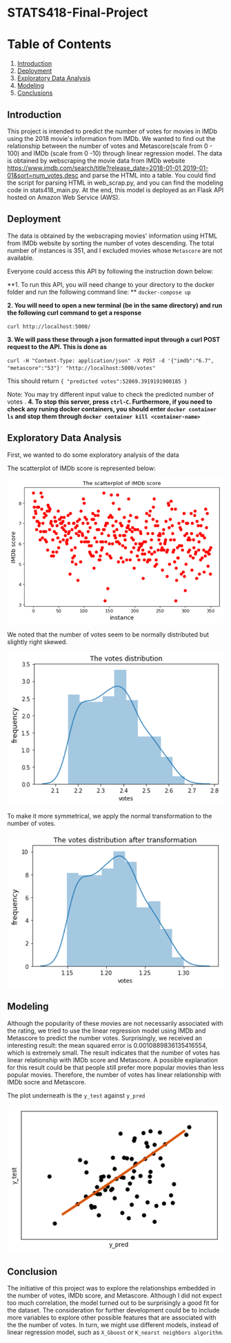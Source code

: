 # STATS418-Final-Project

# Table of Contents
1. [Introduction](README.md#Introduction)
2. [Deployment](README.md#Deployment)
3. [Exploratory Data Analysis](README.md#exploratory-data-analysis)
4. [Modeling](README.md#Modeling)
5. [Conclusions](README.md#Conclusions)

## Introduction

This project is intended to predict the number of votes for movies in IMDb using the 2018 movie's information from IMDb. We wanted to find out the relationship between the number of votes and Metascore(scale from 0 - 100) and IMDb (scale from 0 -10) through linear regression model. The data is obtained by webscraping the movie data from IMDb website https://www.imdb.com/search/title?release_date=2018-01-01,2019-01-01&sort=num_votes,desc and parse the HTML into a table. You could find the script for parsing HTML in web_scrap.py, and you can find the modeling code in stats418_main.py. At the end, this model is deployed as an Flask API hosted on Amazon Web Service (AWS). 

## Deployment

The data is obtained by the webscraping movies' information using HTML from IMDb website by sorting the number of votes descending. The total number of instances is 351, and I excluded movies whose `Metascore` are not available. 

Everyone could access this API by following the instruction down below:

**1. To run this API, you will need change to your directory to the docker folder and run the following command line: **
`docker-compose up`

**2. You will need to open a new terminal (be in the same directory) and run the following curl command to get a response**

`curl http://localhost:5000/`

**3. We will pass these through a json formatted input through a curl POST request to the API. This is done as**

`curl -H "Content-Type: application/json" -X POST -d '{"imdb":"6.7", "metascore":"53"}' "http://localhost:5000/votes"`

This should return 
`{
  "predicted votes":52869.3919191900185
}`

Note: You may try different input value to check the predicted number of votes .
**4. To stop this server, press `ctrl-C`. Furthermore, if you need to check any runing docker containers, you should enter `docker container ls` and stop them through `docker container kill <container-name>`**


## Exploratory Data Analysis
First, we wanted to do some exploratory analysis of the data

The scatterplot of IMDb score is represented below:
<p align="center">
  <img src="./plot/1.png" width="500" />
</p>

We noted that the number of votes seem to be normally distributed but slightly right skewed.
<p align="center">
  <img src="./plot/2.png" width="500" />
</p>

To make it more symmetrical, we apply the normal transformation to the number of votes.
<p align="center">
  <img src="./plot/3.png" width="500" />
</p>

## Modeling 
Although the popularity of these movies are not necessarily associated with the rating, we tried to use the linear regression model using IMDb and Metascore to predict the number votes. Surprisingly, we received an interesting result: the mean squared error is 0.0010889836135416554, which is extremely small. The result indicates that the number of votes has linear relationship with IMDb score and Metascore. A possible explanation for this result could be that people still prefer more popular movies than less popular movies. Therefore, the number of votes has linear relationship with IMDb socre and Metascore.

The plot underneath is the `y_test` against `y_pred`
<p align="center">
  <img src="./plot/4.png" width="500" />
</p>

## Conclusion
The initiative of this project was to explore the relationships embedded in the number of votes, IMDb score, and Metascore. Although I did not expect too much correlation, the model turned out to be surprisingly a good fit for the dataset. The consideration for further development could be to include more variables to explore other possible features that are associated with the the number of votes. In turn, we might use different models, instead of linear regression model, such as `X_Gboost` or `K_nearst neighbors algorithm`.
